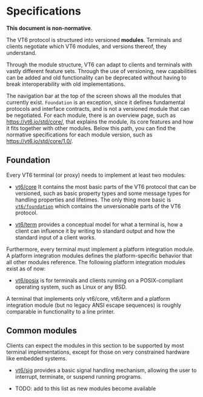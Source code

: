 # Specifications

**This document is non-normative**.

The VT6 protocol is structured into versioned **modules**.
Terminals and clients negotiate which VT6 modules, and versions thereof, they understand.

Through the module structure, VT6 can adapt to clients and terminals with vastly different feature sets.
Through the use of versioning, new capabilities can be added and old functionality can be deprecated without having to break interoperability with old implementations.

The navigation bar at the top of the screen shows all the modules that currently exist. `Foundation` is an exception, since it defines fundamental protocols and interface contracts, and is not a versioned module that can be negotiated.
For each module, there is an overview page, such as https://vt6.io/std/core/, that explains the module, its core features and how it fits together with other modules. Below this path, you can find the normative specifications for each module version, such as https://vt6.io/std/core/1.0/.

## Foundation

Every VT6 terminal (or proxy) needs to implement at least two modules:

* [vt6/core](core/) It contains the most basic parts of the VT6 protocol that can be versioned, such as basic property types and some message types for handling properties and lifetimes. The only thing more basic is [`vt6/foundation`](https://vt6.io/std/foundation/) which contains the unversionable parts of the VT6 protocol.

* [vt6/term](term/) provides a conceptual model for what a terminal is, how a client can influence it by writing to standard output and how the standard input of a client works.

Furthermore, every terminal must implement a platform integration module. A platform integration modules defines the platform-specific behavior that all other modules reference. The following platform integration modules exist as of now:

* [vt6/posix](posix/) is for terminals and clients running on a POSIX-compliant operating system, such as Linux or any BSD.

A terminal that implements only vt6/core, vt6/term and a platform integration module (but no legacy ANSI escape sequences) is roughly comparable in functionality to a line printer.

## Common modules

Clients can expect the modules in this section to be supported by most terminal implementations, except for those on very constrained hardware like embedded systems.

* [vt6/sig](sig/) provides a basic signal handling mechanism, allowing the user to interrupt, terminate, or suspend running programs.

* TODO: add to this list as new modules become available
